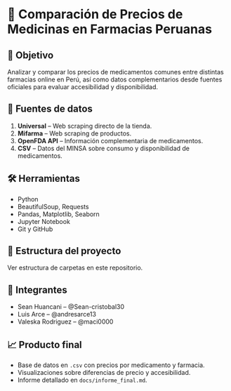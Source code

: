 # 💊 Comparación de Precios de Medicinas en Farmacias Peruanas

## 🧠 Objetivo

Analizar y comparar los precios de medicamentos comunes entre distintas farmacias online en Perú, así como datos complementarios desde fuentes oficiales para evaluar accesibilidad y disponibilidad.

## 📌 Fuentes de datos

1. **Universal** – Web scraping directo de la tienda.
2. **Mifarma** – Web scraping de productos.
3. **OpenFDA API** – Información complementaria de medicamentos.
4. **CSV** – Datos del MINSA sobre consumo y disponibilidad de medicamentos.

## 🛠️ Herramientas

- Python
- BeautifulSoup, Requests
- Pandas, Matplotlib, Seaborn
- Jupyter Notebook
- Git y GitHub

## 📁 Estructura del proyecto

Ver estructura de carpetas en este repositorio.

## 👥 Integrantes

- Sean Huancani – @Sean-cristobal30
- Luis Arce – @andresarce13
- Valeska Rodriguez – @maci0000


## 📈 Producto final

- Base de datos en `.csv` con precios por medicamento y farmacia.
- Visualizaciones sobre diferencias de precio y accesibilidad.
- Informe detallado en `docs/informe_final.md`.
